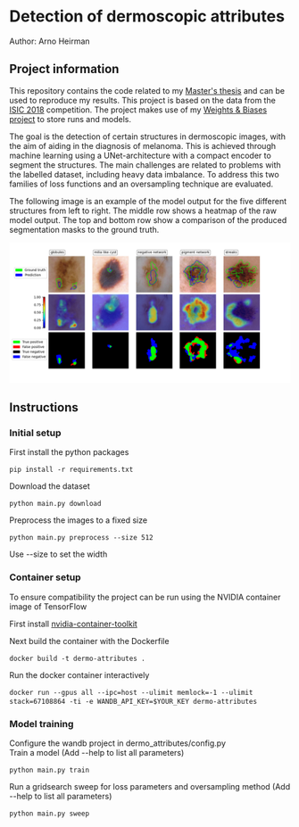 # Detection of dermoscopic attributes
Author: Arno Heirman

## Project information

This repository contains the code related to my [Master's thesis](https://lib.ugent.be/catalog/rug01:003150464) and can be used to reproduce my results.
This project is based on the data from the [ISIC 2018](https://challenge.isic-archive.com/landing/2018/46/) competition.
The project makes use of my [Weights & Biases project](https://wandb.ai/arno/lesion-attributes) to store runs and models.

The goal is the detection of certain structures in dermoscopic images, with the aim of aiding in the diagnosis of melanoma.
This is achieved through machine learning using a UNet-architecture with a compact encoder to segment the structures.
The main challenges are related to problems with the labelled dataset, including heavy data imbalance.
To address this two families of loss functions and an oversampling technique are evaluated.

The following image is an example of the model output for the five different structures from left to right.
The middle row shows a heatmap of the raw model output.
The top and bottom row show a comparison of the produced segmentation masks to the ground truth.
<p align="center">
<img src="https://github.com/arnohe/arnohe.github.io/blob/main/thesis_BFL_output.png?raw=true" width="800">
</p>



## Instructions

### Initial setup
First install the python packages
```
pip install -r requirements.txt 
```
Download the dataset
```
python main.py download
```
Preprocess the images to a fixed size
```
python main.py preprocess --size 512
```
Use --size to set the width

### Container setup

To ensure compatibility the project can be run using the NVIDIA container image of TensorFlow

First install [nvidia-container-toolkit](https://github.com/NVIDIA/nvidia-container-toolkit)

Next build the container with the Dockerfile
```
docker build -t dermo-attributes .
```
  
Run the docker container interactively
```
docker run --gpus all --ipc=host --ulimit memlock=-1 --ulimit stack=67108864 -ti -e WANDB_API_KEY=$YOUR_KEY dermo-attributes
```

### Model training

Configure the wandb project in dermo_attributes/config.py\
Train a model (Add --help to list all parameters)
```
python main.py train
```
Run a gridsearch sweep for loss parameters and oversampling method (Add --help to list all parameters)
```
python main.py sweep
```

